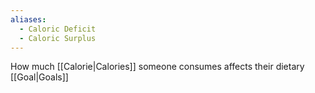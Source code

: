 ```yaml
---
aliases:
  - Caloric Deficit
  - Caloric Surplus
---
```


How much [[Calorie|Calories]] someone consumes affects their dietary [[Goal|Goals]]
